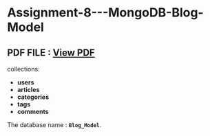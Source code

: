 # Assignment-8---MongoDB-Blog-Model

## PDF FILE : [View  PDF](BLOG_MODEL_OUTPUT.pdf)


collections:

* **users** 
* **articles**
* **categories**
* **tags**
* **comments** 

The database name : **`Blog_Model`**.

